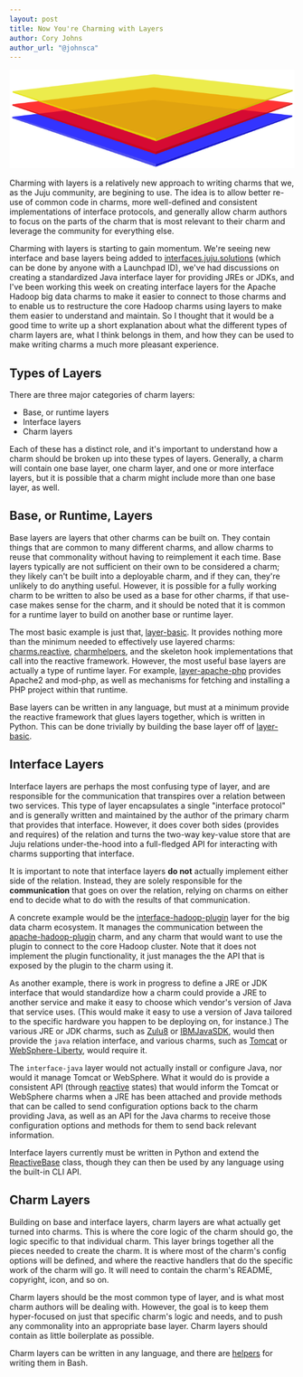 ```yaml
---
layout: post
title: Now You're Charming with Layers
author: Cory Johns
author_url: "@johnsca"
---
```

<img src="/img/layers.png" />

Charming with layers is a relatively new approach to writing charms that we,
as the Juju community, are begining to use.  The idea is to allow better
re-use of common code in charms, more well-defined and consistent implementations
of interface protocols, and generally allow charm authors to focus on the
parts of the charm that is most relevant to their charm and leverage the
community for everything else.

Charming with layers is starting to gain momentum.  We're seeing new interface
and base layers being added to [interfaces.juju.solutions][] (which can be done
by anyone with a Launchpad ID), we've had discussions on creating a standardized
Java interface layer for providing JREs or JDKs, and I've been working this week
on creating interface layers for the Apache Hadoop big data charms to make it
easier to connect to those charms and to enable us to restructure the core
Hadoop charms using layers to make them easier to understand and maintain.  So I
thought that it would be a good time to write up a short explanation about what
the different types of charm layers are, what I think belongs in them, and how
they can be used to make writing charms a much more pleasant experience.


## Types of Layers

There are three major categories of charm layers:

  * Base, or runtime layers
  * Interface layers
  * Charm layers

Each of these has a distinct role, and it's important to understand how a charm
should be broken up into these types of layers.  Generally, a charm will contain
one base layer, one charm layer, and one or more interface layers, but it is
possible that a charm might include more than one base layer, as well.


## Base, or Runtime, Layers

Base layers are layers that other charms can be built on.  They contain things
that are common to many different charms, and allow charms to reuse that
commonality without having to reimplement it each time.  Base layers typically
are not sufficient on their own to be considered a charm; they likely can't be
built into a deployable charm, and if they can, they're unlikely to do anything
useful.  However, it is possible for a fully working charm to be written to also
be used as a base for other charms, if that use-case makes sense for the charm,
and it should be noted that it is common for a runtime layer to build on another
base or runtime layer.

The most basic example is just that, [layer-basic][].  It provides nothing more
than the minimum needed to effectively use layered charms: [charms.reactive][],
[charmhelpers][], and the skeleton hook implementations that call into the
reactive framework.  However, the most useful base layers are actually a type
of runtime layer.  For example, [layer-apache-php][] provides Apache2 and
mod-php, as well as mechanisms for fetching and installing a PHP project within
that runtime.

Base layers can be written in any language, but must at a minimum provide the
reactive framework that glues layers together, which is written in Python.
This can be done trivially by building the base layer off of [layer-basic][].


## Interface Layers

Interface layers are perhaps the most confusing type of layer, and are
responsible for the communication that transpires over a relation between two
services.  This type of layer encapsulates a single "interface protocol" and is
generally written and maintained by the author of the primary charm that
provides that interface.  However, it does cover both sides (provides and
requires) of the relation and turns the two-way key-value store that are Juju
relations under-the-hood into a full-fledged API for interacting with charms
supporting that interface.

It is important to note that interface layers **do not** actually implement
either side of the relation.  Instead, they are solely responsible for
the **communication** that goes on over the relation, relying on charms on
either end to decide what to do with the results of that communication.

A concrete example would be the [interface-hadoop-plugin][] layer for the big
data charm ecosystem.  It manages the communication between the
[apache-hadoop-plugin][] charm, and any charm that would want to use the plugin
to connect to the core Hadoop cluster.  Note that it does not implement the
plugin functionality, it just manages the the API that is exposed by the plugin
to the charm using it.

As another example, there is work in progress to define a JRE or JDK interface
that would standardize how a charm could provide a JRE to another service and
make it easy to choose which vendor's version of Java that service uses.  (This
would make it easy to use a version of Java tailored to the specific hardware
you happen to be deploying on, for instance.)  The various JRE or JDK charms,
such as [Zulu8][] or [IBMJavaSDK][], would then provide the `java` relation
interface, and various charms, such as [Tomcat][] or [WebSphere-Liberty][],
would require it.

The `interface-java` layer would not actually install or configure Java,
nor would it manage Tomcat or WebSphere.  What it would do is provide a
consistent API (through [reactive][charms.reactive] states) that would inform
the Tomcat or WebSphere charms when a JRE has been attached and provide methods
that can be called to send configuration options back to the charm providing
Java, as well as an API for the Java charms to receive those configuration
options and methods for them to send back relevant information.

Interface layers currently must be written in Python and extend the [ReactiveBase][]
class, though they can then be used by any language using the built-in CLI
API.


## Charm Layers

Building on base and interface layers, charm layers are what actually get turned
into charms.  This is where the core logic of the charm should go, the logic
specific to that individual charm.  This layer brings together all the pieces
needed to create the charm.  It is where most of the charm's config options
will be defined, and where the reactive handlers that do the specific work of
the charm will go.  It will need to contain the charm's README, copyright, icon,
and so on.

Charm layers should be the most common type of layer, and is what most charm
authors will be dealing with.  However, the goal is to keep them hyper-focused
on just that specific charm's logic and needs, and to push any commonality into
an appropriate base layer.  Charm layers should contain as little boilerplate
as possible.

Charm layers can be written in any language, and there are [helpers][reactive-bash]
for writing them in Bash.



[interfaces.juju.solutions]: http://interfaces.juju.solutions/
[charmhelpers]: https://pythonhosted.org/charmhelpers/
[charms.reactive]: https://pythonhosted.org/charms.reactive/
[layer-basic]: https://github.com/juju-solutions/reactive-base-layer
[layer-apache-php]: https://github.com/johnsca/apache-php
[interface-hadoop-plugin]: https://github.com/juju-solutions/interface-hadoop-plugin
[apache-hadoop-plugin]: https://jujucharms.com/apache-hadoop-plugin/
[Zulu8]: https://jujucharms.com/zulu8/
[IBMJavaSDK]: https://jujucharms.com/u/ibmcharmers/ibmjavasdk/
[Tomcat]: https://jujucharms.com/tomcat/
[WebSphere-Liberty]: https://jujucharms.com/websphere-liberty/
[ReactiveBase]: https://pythonhosted.org/charms.reactive/charms.reactive.relations.html#charms.reactive.relations.RelationBase
[reactive-bash]: https://pythonhosted.org/charms.reactive/#non-python-reactive-handlers
